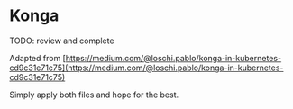 # Konga

TODO: review and complete


Adapted from [https://medium.com/@loschi.pablo/konga-in-kubernetes-cd9c31e71c75](https://medium.com/@loschi.pablo/konga-in-kubernetes-cd9c31e71c75)

Simply apply both files and hope for the best.